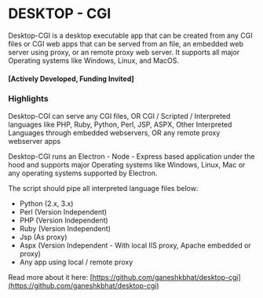 # DESKTOP - CGI

Desktop-CGI is a desktop executable app that can be created from any CGI files or CGI web apps that can be served from an file, an embedded web server using proxy, or an remote proxy web server. It supports all major Operating systems like Windows, Linux, and MacOS.

#### [Actively Developed, Funding Invited]

### Highlights

Desktop-CGI can serve any CGI files, OR CGI / Scripted / Interpreted languages like PHP, Ruby, Python, Perl, JSP, ASPX, Other Interpreted Languages through embedded webservers, OR any remote proxy webserver apps

Desktop-CGI runs an Electron - Node - Express based application under the hood and supports major Operating systems like Windows, Linux, Mac or any operating systems supported by Electron.

The script should pipe all interpreted language files below:

* Python (2.x, 3.x)
* Perl (Version Independent)
* PHP (Version Independent)
* Ruby (Version Independent)
* Jsp (As proxy)
* Aspx (Version Independent - With local IIS proxy, Apache embedded or proxy)
* Any app using local / remote proxy


Read more about it here: [https://github.com/ganeshkbhat/desktop-cgi](https://github.com/ganeshkbhat/desktop-cgi)
